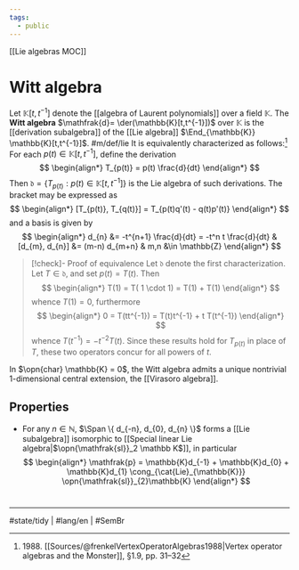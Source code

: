 ```yaml
---
tags:
  - public
---
```

[[Lie algebras MOC]]
# Witt algebra

Let $\mathbb{K}[t,t^{-1}]$ denote the [[algebra of Laurent polynomials]] over a field $\mathbb{K}$.
The **Witt algebra** $\mathfrak{d}= \der(\mathbb{K}[t,t^{-1}])$ over $\mathbb{K}$ is the [[derivation subalgebra]] of the [[Lie algebra]] $\End_{\mathbb{K}} \mathbb{K}[t,t^{-1}]$. #m/def/lie
It is equivalently characterized as follows:[^1988]
For each $p(t) \in \mathbb{K}[t,t^{-1}]$, define the derivation
$$
\begin{align*}
T_{p(t)} = p(t) \frac{d}{dt}
\end{align*}
$$
Then $\mathfrak{d} = \{ T_{p(t)} : p(t) \in \mathbb{K}[t,t^{-1}] \}$ is the Lie algebra of such derivations.
The bracket may be expressed as
$$
\begin{align*}
[T_{p(t)}, T_{q(t)}] = T_{p(t)q'(t) - q(t)p'(t)}
\end{align*}
$$
and a basis is given by
$$
\begin{align*}
d_{n} &= -t^{n+1} \frac{d}{dt} = -t^n t \frac{d}{dt} &
[d_{m}, d_{n}] &= (m-n) d_{m+n} & m,n &\in \mathbb{Z}
\end{align*}
$$

> [!check]- Proof of equivalence
> Let $\mathfrak{d}$ denote the first characterization.
> Let $T \in \mathfrak{d}$, and set $p(t) = T(t)$.
> Then
> $$
> \begin{align*}
> T(1) = T( 1 \cdot 1) = T(1) + T(1)
> \end{align*}
> $$
> whence $T(1) = 0$, furthermore
> $$
> \begin{align*}
> 0 = T(tt^{-1}) = T(t)t^{-1} + t T(t^{-1})
> \end{align*}
> $$
> whence $T(t^{-1}) = -t^{-2}T(t)$.
> Since these results hold for $T_{p(t)}$ in place of $T$, these two operators concur for all powers of $t$. <span class="QED"/>

  [^1988]: 1988\. [[Sources/@frenkelVertexOperatorAlgebras1988|Vertex operator algebras and the Monster]], §1.9, pp. 31–32

In $\opn{char} \mathbb{K} = 0$, the Witt algebra admits a unique nontrivial 1-dimensional central extension, the [[Virasoro algebra]].

## Properties

  - For any $n \in \mathbb{N}$, $\Span \{ d_{-n}, d_{0}, d_{n} \}$ forms a [[Lie subalgebra]] isomorphic to [[Special linear Lie algebra|$\opn{\mathfrak{sl}}_2 \mathbb K$]], in particular
    $$
  \begin{align*}
  \mathfrak{p} = \mathbb{K}d_{-1} + \mathbb{K}d_{0} + \mathbb{K}d_{1} \cong_{\cat{Lie}_{\mathbb{K}}} \opn{\mathfrak{sl}}_{2}\mathbb{K}
  \end{align*}
  $$

#
---
#state/tidy | #lang/en | #SemBr
